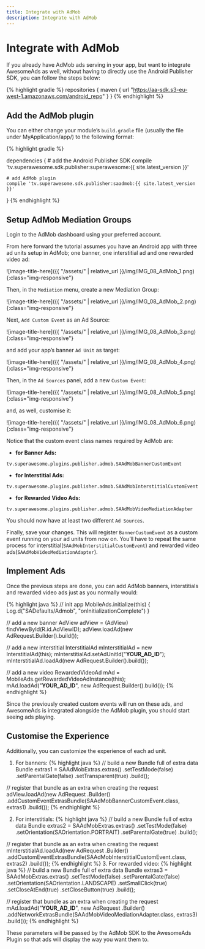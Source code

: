 ```yaml
---
title: Integrate with AdMob
description: Integrate with AdMob
---
```


# Integrate with AdMob

If you already have AdMob ads serving in your app, but want to integrate AwesomeAds as well, without having to directly use the Android Publisher SDK, you can follow the steps below:

{% highlight gradle %}
repositories {
    maven { url "https://aa-sdk.s3-eu-west-1.amazonaws.com/android_repo" }
}
{% endhighlight %}

## Add the AdMob plugin

You can either change your module’s `build.gradle` file (usually the file under MyApplication/app/) to the following format:

{% highlight gradle %}


dependencies {
    # add the Android Publisher SDK
    compile 'tv.superawesome.sdk.publisher:superawesome:{{ site.latest_version }}'

    # add AdMob plugin
    compile 'tv.superawesome.sdk.publisher:saadmob:{{ site.latest_version }}'
}
{% endhighlight %}

## Setup AdMob Mediation Groups

Login to the AdMob dashboard using your preferred account.

From here forward the tutorial assumes you have an Android app with three ad units setup in AdMob; one banner, one interstitial ad and one rewarded video ad:

![image-title-here]({{ "/assets/" | relative_url }}/img/IMG_08_AdMob_1.png){:class="img-responsive"}

Then, in the `Mediation` menu, create a new Mediation Group:

![image-title-here]({{ "/assets/" | relative_url }}/img/IMG_08_AdMob_2.png){:class="img-responsive"}

Next, `Add Custom Event` as an Ad Source:

![image-title-here]({{ "/assets/" | relative_url }}/img/IMG_08_AdMob_3.png){:class="img-responsive"}

and add your app’s banner `Ad Unit` as target:

![image-title-here]({{ "/assets/" | relative_url }}/img/IMG_08_AdMob_4.png){:class="img-responsive"}

Then, in the `Ad Sources` panel, add a new `Custom Event`:

![image-title-here]({{ "/assets/" | relative_url }}/img/IMG_08_AdMob_5.png){:class="img-responsive"}

and, as well, customise it:

![image-title-here]({{ "/assets/" | relative_url }}/img/IMG_08_AdMob_6.png){:class="img-responsive"}

Notice that the custom event class names required by AdMob are:
 - <strong>for Banner Ads:</strong>
 
 `tv.superawesome.plugins.publisher.admob.SAAdMobBannerCustomEvent`
 - <strong>for Interstitial Ads:</strong> 
 
 `tv.superawesome.plugins.publisher.admob.SAAdMobInterstitialCustomEvent`
 - <strong>for Rewarded Video Ads:</strong> 
 
 `tv.superawesome.plugins.publisher.admob.SAAdMobVideoMediationAdapter`

You should now have at least two different `Ad Sources`.

Finally, save your changes. This will register `BannerCustomEvent` as a custom event running on your ad units from now on. You’ll have to repeat the same process for interstitial(`SAAdMobInterstitialCustomEvent`) and rewarded video ads(`SAAdMobVideoMediationAdapter`).

## Implement Ads

Once the previous steps are done, you can add AdMob banners, interstitials and rewarded video ads just as you normally would:

{% highlight java %}
// init app
MobileAds.initialize(this) { Log.d("SADefaults/Admob", "onInitializationComplete") }

// add a new banner
AdView adView = (AdView) findViewById(R.id.AdViewID);
adView.loadAd(new AdRequest.Builder().build());

// add a new interstitial
InterstitialAd mInterstitialAd = new InterstitialAd(this);
mInterstitialAd.setAdUnitId("__YOUR_AD_ID__");
mInterstitialAd.loadAd(new AdRequest.Builder().build());

// add a new video
RewardedVideoAd mAd = MobileAds.getRewardedVideoAdInstance(this);
mAd.loadAd("__YOUR_AD_ID__", new AdRequest.Builder().build());
{% endhighlight %}

Since the previously created custom events will run on these ads, and AwesomeAds is integrated alongside the AdMob plugin, you should start seeing ads playing.

## Customise the Experience

Additionally, you can customize the experience of each ad unit.

 1. For banners:
{% highlight java %}
// build a new Bundle full of extra data
Bundle extras1 = SAAdMobExtras.extras()
    .setTestMode(false)
    .setParentalGate(false)
    .setTransparent(true)
    .build();

// register that bundle as an extra when creating the request
adView.loadAd(new AdRequest
    .Builder()
    .addCustomEventExtrasBundle(SAAdMobBannerCustomEvent.class, extras1)
    .build());
{% endhighlight %}

 2. For interstitials:
{% highlight java %}
// build a new Bundle full of extra data
Bundle extras2 = SAAdMobExtras.extras()
     .setTestMode(false)
     .setOrientation(SAOrientation.PORTRAIT)
     .setParentalGate(true)
     .build();


 // register that bundle as an extra when creating the request
 mInterstitialAd.loadAd(new AdRequest
     .Builder()
     .addCustomEventExtrasBundle(SAAdMobInterstitialCustomEvent.class, extras2)
     .build());
{% endhighlight %}
 3. For rewarded video:
{% highlight java %}
 // build a new Bundle full of extra data
 Bundle extras3 = SAAdMobExtras.extras()
       .setTestMode(false)
       .setParentalGate(false)
       .setOrientation(SAOrientation.LANDSCAPE)
       .setSmallClick(true)
       .setCloseAtEnd(true)
       .setCloseButton(true)
       .build();

 // register that bundle as an extra when creating the request
mAd.loadAd("__YOUR_AD_ID__", new AdRequest
       .Builder()
       .addNetworkExtrasBundle(SAAdMobVideoMediationAdapter.class, extras3)
       .build());
{% endhighlight %}

These parameters will be passed by the AdMob SDK to the AwesomeAds Plugin so that ads will display the way you want them to.